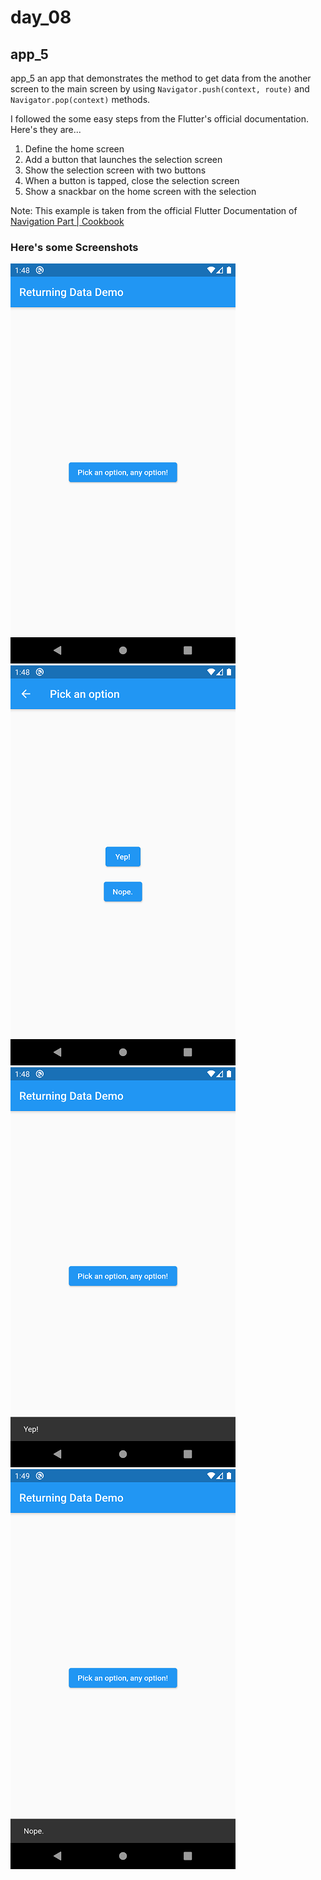 # day_08
## app_5


app_5 an app that demonstrates the method to get data from the another screen to the main screen by using `Navigator.push(context, route)` and `Navigator.pop(context)` methods.

I followed the some easy steps from the Flutter's official documentation. Here's they are...

1. Define the home screen
2. Add a button that launches the selection screen
3. Show the selection screen with two buttons
4. When a button is tapped, close the selection screen
5. Show a snackbar on the home screen with the selection



Note: This example is taken from the official Flutter Documentation of [Navigation Part | Cookbook](https://flutter.dev/docs/cookbook/navigation/returning-data)

### Here's some Screenshots

![Screenshot 1](assets/images/Screenshot_1613247517.png)
![Screenshot 2](assets/images/Screenshot_1613247519.png)
![Screenshot 3](assets/images/Screenshot_1613247522.png)
![Screenshot 4](assets/images/Screenshot_1613247553.png)